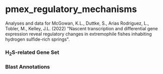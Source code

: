 # pmex_regulatory_mechanisms
Analyses and data for McGowan, K.L., Duttke, S., Arias Rodriguez, L., Tobler, M., Kelley, J.L. (2022) "Nascent transcription and differential gene expression reveal regulatory changes in extremophile fishes inhabiting hydrogen sulfide-rich springs".

### H<sub>2</sub>S-related Gene Set

### Blast Annotations
